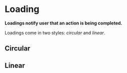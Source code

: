 # Loading

**Loadings notify user that an action is being completed.**

Loadings come in two styles: _circular_ and _linear_.

## Circular

<demo-block component="loading" partial="circular" has-theme-switcher="false"></demo-block>

## Linear

<demo-block component="loading" partial="linear" has-theme-switcher="false"></demo-block>

